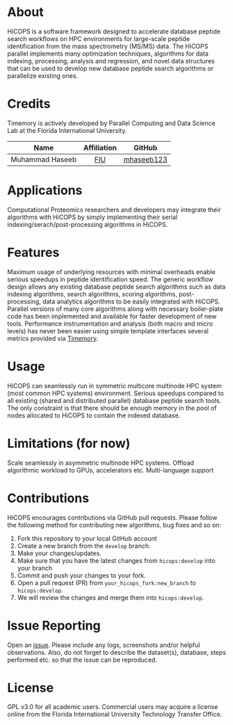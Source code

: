 # About
HiCOPS is a software framework designed to accelerate database peptide search workflows on HPC environments for large-scale peptide identification from the mass spectrometry (MS/MS) data. The HiCOPS parallel implements many optimization techniques, algorithms for data indexing, processing, analysis and regression, and novel data structures that can be used to develop new database peptide search algorithms or parallelize existing ones.

# Credits
Timemory is actively developed by Parallel Computing and Data Science Lab at the Florida International University.

| Name               |                                        Affiliation                                        |                    GitHub                     |
| ------------------ | :---------------------------------------------------------------------------------------: | :-------------------------------------------: |
| Muhammad Haseeb       |       [FIU](https://tinyurl.com/mhaseeb22)       | [mhaseeb123](https://github.com/mhaseeb123) |

# Applications
Computational Proteomics researchers and developers may integrate their algorithms with HiCOPS by simply implementing their serial indexing/serach/post-processing algorithms in HiCOPS.

# Features
Maximum usage of underlying resources with minimal overheads enable serious speedups in peptide identification speed. The generic workflow design allows any existing database peptide search algorithms such as data indexing algorithms, search algorithms, scoring algorithms, post-processing, data analytics algorithms to be easily integrated with HiCOPS. Parallel versions of many core algorithms along with necessary boiler-plate code has been implemented and available for faster development of new tools. Performance instrumentation and analysis (both macro and micro levels) has never been easier using simple template interfaces several metrics provided via [Timemory](https://github.com/NERSC/timemory.git).

# Usage
HiCOPS can seamlessly run in symmetric multicore multinode HPC system (most common HPC systems) environment. Serious speedups compared to all existing (shared and distributed parallel) database peptide search tools. The only constraint is that there should be enough memory in the pool of nodes allocated to HiCOPS to contain the indexed database.

# Limitations (for now)
Scale seamlessly in asymmetric multinode HPC systems. Offload algorithmic workload to GPUs, accelerators etc. Multi-language support

# Contributions
HiCOPS encourages contributions via GitHub pull requests. Please follow the following method for contributing new algorithms, bug fixes and so on:

1. Fork this repository to your local GitHub account
2. Create a new branch from the `develop` branch.
3. Make your changes/updates.
4. Make sure that you have the latest changes from `hicops:develop` into your branch
5. Commit and push your changes to your fork.
6. Open a pull request (PR) from `your_hicops_fork:new_branch` to `hicops:develop`.
7. We will review the changes and merge them into `hicops:develop`.

# Issue Reporting
Open an [issue](https://github.com/pcdslab/hicops/issues). Please include any logs, screenshots and/or helpful observations. Also, do not forget to describe the dataset(s), database, steps performed etc. so that the issue can be reproduced.

# License
GPL v3.0 for all academic users. Commercial users may acquire a license online from the Florida International University Technology Transfer Office.